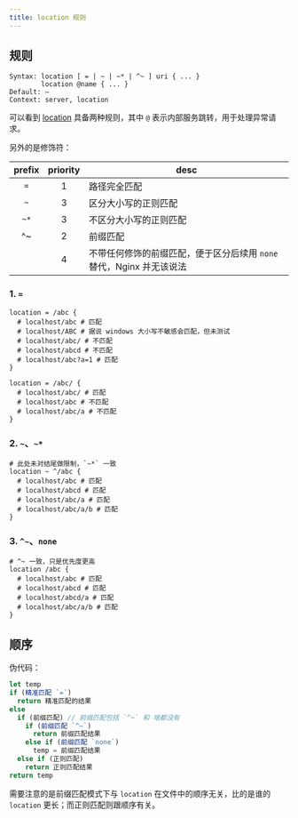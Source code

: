 ```yaml
---
title: location 规则
---
```


## 规则

```nginx
Syntax:	location [ = | ~ | ~* | ^~ ] uri { ... }
		location @name { ... }
Default: —
Context: server, location
```

可以看到 [location](https://nginx.org/en/docs/http/ngx_http_core_module.html#location) 具备两种规则，其中 `@` 表示内部服务跳转，用于处理异常请求。

另外的是修饰符：

| prefix | priority | desc                                                         |
| :----: | :------: | ------------------------------------------------------------ |
|  `=`   |    1     | 路径完全匹配                                                 |
|  `~`   |    3     | 区分大小写的正则匹配                                         |
|  `~*`  |    3     | 不区分大小写的正则匹配                                       |
|   ^~   |    2     | 前缀匹配                                                     |
|        |    4     | 不带任何修饰的前缀匹配，便于区分后续用 `none` 替代，Nginx 并无该说法 |

### 1. `=`

```nginx
location = /abc {
  # localhost/abc # 匹配
  # localhost/ABC # 据说 windows 大小写不敏感会匹配，但未测试
  # localhost/abc/ # 不匹配
  # localhost/abcd # 不匹配
  # localhost/abc?a=1 # 匹配
}

location = /abc/ {
  # localhost/abc/ # 匹配
  # localhost/abc # 不匹配
  # localhost/abc/a # 不匹配
}
```

### 2. `~`、`~*`

```nginx
# 此处未对结尾做限制，`~*` 一致
location ~ ^/abc {
  # localhost/abc # 匹配
  # localhost/abcd # 匹配
  # localhost/abc/a # 匹配
  # localhost/abc/a/b # 匹配
}
```

### 3. `^~`、`none`

```nginx
# ^~ 一致，只是优先度更高
location /abc {
  # localhost/abc # 匹配
  # localhost/abcd # 匹配
  # localhost/abcd/a # 匹配
  # localhost/abc/a/b # 匹配
}
```



## 顺序

伪代码：

```js
let temp
if (精准匹配 `=`)
  return 精准匹配的结果
else
  if (前缀匹配) // 前缀匹配包括 `^~` 和 啥都没有
    if (前缀匹配 `^~`)
      return 前缀匹配结果
    else if (前缀匹配 `none`)
      temp = 前缀匹配结果
  else if (正则匹配)
    return 正则匹配结果
return temp
```

需要注意的是前缀匹配模式下与 `location` 在文件中的顺序无关，比的是谁的 `location` 更长；而正则匹配则跟顺序有关。